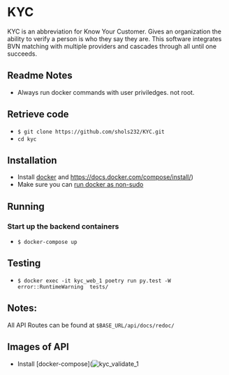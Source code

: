 # KYC
KYC is an abbreviation for Know Your Customer. Gives an organization the ability to verify a person is who they say they are.
This software integrates BVN matching with multiple providers and cascades through all until one succeeds.

## Readme Notes

* Always run docker commands with user priviledges. not root.


## Retrieve code

* `$ git clone https://github.com/shols232/KYC.git`
* `cd kyc`


## Installation

* Install [docker](https://docs.docker.com/engine/install/) and
https://docs.docker.com/compose/install/)
* Make sure you can [run docker as non-sudo](https://docs.docker.com/engine/install/linux-postinstall/#manage-docker-as-a-non-root-user)


## Running

### Start up the backend containers
* `$ docker-compose up`

## Testing

* `$ docker exec -it kyc_web_1 poetry run py.test -W error::RuntimeWarning  tests/` 

## Notes:
All API Routes can be found at `$BASE_URL/api/docs/redoc/`

## Images of API
* Install [docker-compose](![kyc_validate_1](https://user-images.githubusercontent.com/62092484/151929027-dc82b26f-d79e-4c70-b98b-405f9446b136.png)

